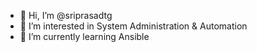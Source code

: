 - 👋 Hi, I’m @sriprasadtg
- 👀 I’m interested in System Administration & Automation
- 🌱 I’m currently learning Ansible


<!---
sriprasadtg/sriprasadtg is a ✨ special ✨ repository because its `README.md` (this file) appears on your GitHub profile.
You can click the Preview link to take a look at your changes.
--->
